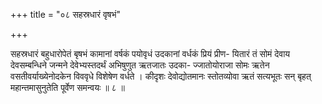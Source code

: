+++
title = "०८ सहस्रधारं वृषभं"

+++

सहस्रधारं बहुधारोपेतं बृषभं कामानां वर्षकं पयोवृधं उदकानां वर्धकं प्रियं प्रीण- यितारं तं सोमं देवाय देवसम्बन्धिने जन्मने देवेभ्यस्तदर्थं अभिषुणुत ऋतजातः उदका- ज्जातोयोराजा सोमः ऋतेन वसतीवर्याख्येनोदकेन विववृधे विशेषेण वर्धते । कीदृशः देवोद्योतमानः स्तोतव्योवा ऋतं सत्यभूतः सन् बृहत् महान्तमासुनुतेति पूर्वेण समन्वयः ॥ ८ ॥